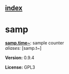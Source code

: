 [index](index.html) 
---

# samp




[**samp.time\~**](samp.time~.html): sample counter <br>
_aliases:_ \[samp.t\~\]



**Version:** 0.9.4

**License:** GPL3
